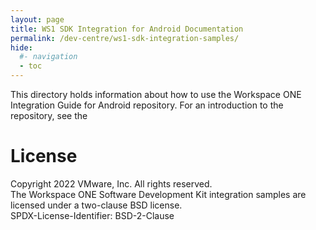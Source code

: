 ```yaml
---
layout: page
title: WS1 SDK Integration for Android Documentation
permalink: /dev-centre/ws1-sdk-integration-samples/
hide:
  #- navigation
  - toc
---
```


This directory holds information about how to use the Workspace ONE Integration
Guide for Android repository. For an introduction to the repository, see the
<!-- [parent directory](..) readme file. -->

# License
Copyright 2022 VMware, Inc. All rights reserved.  
The Workspace ONE Software Development Kit integration samples are licensed
under a two-clause BSD license.  
SPDX-License-Identifier: BSD-2-Clause